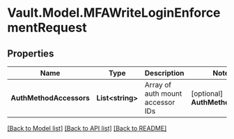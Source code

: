 # Vault.Model.MFAWriteLoginEnforcementRequest

## Properties

Name | Type | Description | Notes
------------ | ------------- | ------------- | -------------
**AuthMethodAccessors** | **List&lt;string&gt;** | Array of auth mount accessor IDs | [optional] **AuthMethodTypes** | **List&lt;string&gt;** | Array of auth mount types | [optional] **IdentityEntityIds** | **List&lt;string&gt;** | Array of identity entity IDs | [optional] **IdentityGroupIds** | **List&lt;string&gt;** | Array of identity group IDs | [optional] **MfaMethodIds** | **List&lt;string&gt;** | Array of Method IDs that determine what methods will be enforced | 

[[Back to Model list]](../README.md#documentation-for-models) [[Back to API list]](../README.md#documentation-for-api-endpoints) [[Back to README]](../README.md)

